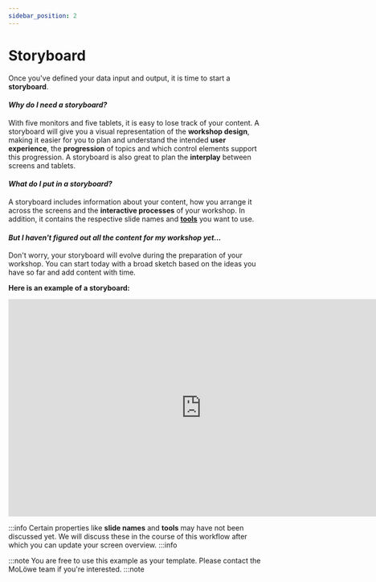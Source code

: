 ```yaml
---
sidebar_position: 2
---
```


# Storyboard

Once you've defined your data input and output, it is time to start a **storyboard**.

#### *Why do I need a storyboard?*
With five monitors and five tablets, it is easy to lose track of your content.
A storyboard will give you a visual representation of the **workshop design**, making it easier for you to
plan and understand the intended **user experience**, the **progression** of topics and which control elements
support this progression. A storyboard is also great to plan the **interplay** between screens and tablets.

#### *What do I put in a storyboard?*
A storyboard includes information about your content, how you arrange it across the screens and the
**interactive processes** of your workshop.
In addition, it contains the respective slide names and [**tools**](glossary.md#tools) you want to use.

#### *But I haven't figured out all the content for my workshop yet...*
Don't worry, your storyboard will evolve during the preparation of your workshop.
You can start today with a broad sketch based on the ideas you have so far and add content with time.

**Here is an example of a storyboard:**

<iframe width="768" height="432" src="https://miro.com/app/live-embed/uXjVP1njcGM=/?moveToViewport=-1193,-476,3670,1835&embedId=280540072794" frameborder="0" scrolling="no" allow="fullscreen; clipboard-read; clipboard-write" allowfullscreen></iframe>

:::info
Certain properties like **slide names** and **tools** may have not been discussed yet.
We will discuss these in the course of this workflow after which you can update your screen overview.
:::info

:::note
You are free to use this example as your template. Please contact the MoLöwe team if you're interested.
:::note